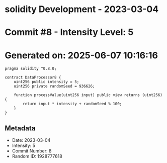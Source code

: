 ﻿# solidity Development - 2023-03-04
# Commit #8 - Intensity Level: 5
# Generated on: 2025-06-07 10:16:16
```solidity
pragma solidity ^0.8.0;

contract DataProcessor8 {
    uint256 public intensity = 5;
    uint256 private randomSeed = 936626;

    function processValue(uint256 input) public view returns (uint256) {
        return input * intensity + randomSeed % 100;
    }
}
```
## Metadata
- Date: 2023-03-04
- Intensity: 5
- Commit Number: 8
- Random ID: 1928777618
